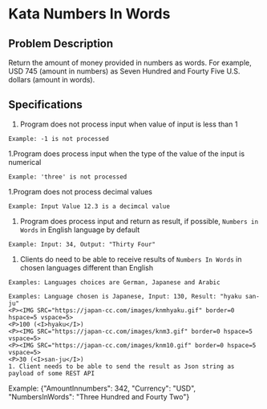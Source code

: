 # Kata Numbers In Words

## Problem Description
Return the amount of money provided in numbers as words. For example, USD 745 (amount in numbers) as Seven Hundred and Fourty Five U.S. dollars (amount in words).

## Specifications
1. Program does not process input when value of input is less than 1
```
Example: -1 is not processed
```
1.Program does process input when the type of the value of the input is numerical
```
Example: 'three' is not processed
```
1.Program does not process decimal values
```
Example: Input Value 12.3 is a decimcal value
```
1. Program does process input and return as result, if possible, `Numbers in Words` in English language by default
```
Example: Input: 34, Output: "Thirty Four"
```
1. Clients do need to be able to receive results of `Numbers In Words` in chosen languages different than English
```
Examples: Languages choices are German, Japanese and Arabic
```
```
Examples: Language chosen is Japanese, Input: 130, Result: "hyaku san-ju"
<P><IMG SRC="https://japan-cc.com/images/knmhyaku.gif" border=0 hspace=5 vspace=5>
<P>100 (<I>hyaku</I>)
<P><IMG SRC="https://japan-cc.com/images/knm3.gif" border=0 hspace=5 vspace=5>
<P><IMG SRC="https://japan-cc.com/images/knm10.gif" border=0 hspace=5 vspace=5>
<P>30 (<I>san-ju</I>)
1. Client needs to be able to send the result as Json string as payload of some REST API
```
Example: {"AmountInnumbers": 342, "Currency": "USD", "NumbersInWords": "Three Hundred and Fourty Two"}
```